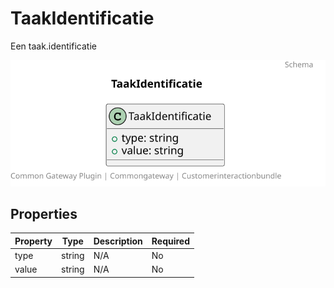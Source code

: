 # TaakIdentificatie

Een taak.identificatie

![Class Diagram](https://github.com/CommonGateway/CustomerInteractionBundle/blob/taak-schema-expansion/docs/schema/klant.taak.identificatie.svg)

## Properties

| Property | Type | Description | Required |
|----------|------|-------------|----------|
| type | string | N/A | No |
| value | string | N/A | No |
